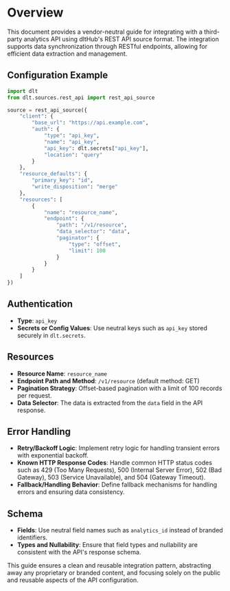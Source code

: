 # Overview

This document provides a vendor-neutral guide for integrating with a third-party analytics API using dltHub's REST API source format. The integration supports data synchronization through RESTful endpoints, allowing for efficient data extraction and management.

## Configuration Example

```python
import dlt
from dlt.sources.rest_api import rest_api_source

source = rest_api_source({
    "client": {
        "base_url": "https://api.example.com",
        "auth": {
            "type": "api_key",
            "name": "api_key",
            "api_key": dlt.secrets["api_key"],
            "location": "query"
        }
    },
    "resource_defaults": {
        "primary_key": "id",
        "write_disposition": "merge"
    },
    "resources": [
        {
            "name": "resource_name",
            "endpoint": {
                "path": "/v1/resource",
                "data_selector": "data",
                "paginator": {
                    "type": "offset",
                    "limit": 100
                }
            }
        }
    ]
})
```

## Authentication

- **Type**: `api_key`
- **Secrets or Config Values**: Use neutral keys such as `api_key` stored securely in `dlt.secrets`.

## Resources

- **Resource Name**: `resource_name`
- **Endpoint Path and Method**: `/v1/resource` (default method: GET)
- **Pagination Strategy**: Offset-based pagination with a limit of 100 records per request.
- **Data Selector**: The data is extracted from the `data` field in the API response.

## Error Handling

- **Retry/Backoff Logic**: Implement retry logic for handling transient errors with exponential backoff.
- **Known HTTP Response Codes**: Handle common HTTP status codes such as 429 (Too Many Requests), 500 (Internal Server Error), 502 (Bad Gateway), 503 (Service Unavailable), and 504 (Gateway Timeout).
- **Fallback/Handling Behavior**: Define fallback mechanisms for handling errors and ensuring data consistency.

## Schema

- **Fields**: Use neutral field names such as `analytics_id` instead of branded identifiers.
- **Types and Nullability**: Ensure that field types and nullability are consistent with the API's response schema.

This guide ensures a clean and reusable integration pattern, abstracting away any proprietary or branded content, and focusing solely on the public and reusable aspects of the API configuration.